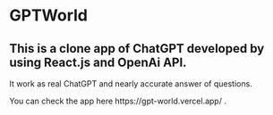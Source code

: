 # GPTWorld


<h2>This is a clone app of ChatGPT developed by using React.js and OpenAi API.</h2>

It work as real ChatGPT and nearly accurate answer of questions.
<p>You can check the app here https://gpt-world.vercel.app/ .</p>

